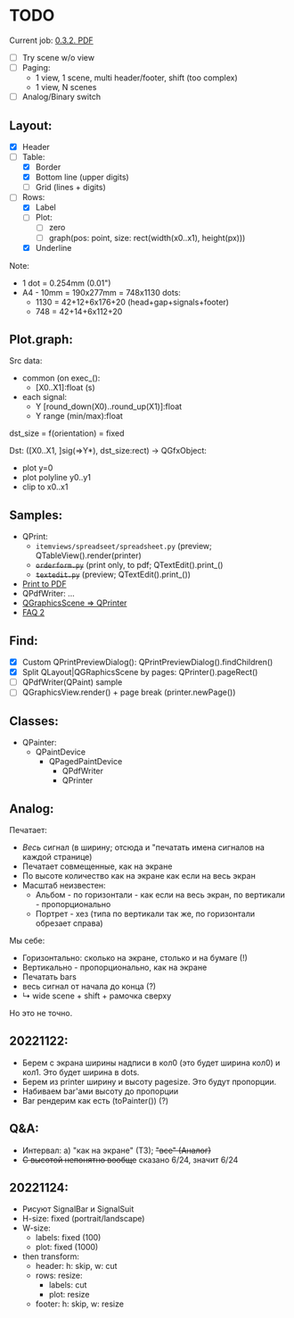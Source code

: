 # TODO

Current job: [0.3.2. PDF](https://github.com/tieugene/iosc.py/issues/191)

- [ ] Try scene w/o view
- [ ] Paging:
  + 1 view, 1 scene, multi header/footer, shift (too complex)
  + 1 view, N scenes
- [ ] Analog/Binary switch

## Layout:

- [x] Header
- [ ] Table:
  + [x] Border
  + [x] Bottom line (upper digits)
  + [ ] Grid (lines + digits)
- [ ] Rows:
  + [x] Label
  + [ ] Plot:
    * [ ] zero
    * [ ] graph(pos: point, size: rect(width(x0..x1), height(px)))
  + [x] Underline

Note:
- 1 dot = 0.254mm (0.01")
- A4 - 10mm = 190x277mm = 748x1130 dots:
  + 1130 = 42+12+6x176+20 (head+gap+signals+footer)
  + 748 = 42+14+6x112+20

## Plot.graph:

Src data:
- common (on exec_():
  + \[X0..X1]:float (s)
- each signal:
  + Y [round_down(X0)..round_up(X1)]:float
  + Y range (min/max):float

dst_size = f(orientation) = fixed

Dst: ([X0..X1, ]sig(=>Y*), dst_size:rect) -> QGfxObject:
- plot y=0
- plot polyline y0..y1
- clip to x0..x1

## Samples:
- QPrint:
  - `itemviews/spreadseet/spreadsheet.py` (preview; QTableView().render(printer)
  - ~~`orderform.py`~~ (print only, to pdf; QTextEdit().print_()
  - ~~`textedit.py`~~ (preview; QTextEdit().print_())
- [Print to PDF](https://wiki.qt.io/Exporting_a_document_to_PDF)
- QPdfWriter: &hellip;
- [QGraphicsScene &rArr; QPrinter](https://www.qtcentre.org/threads/47972-Render-QGraphicsScene-to-a-QPrinter-to-export-PDF)
- [FAQ 2](https://stackoverflow.com/questions/35034953/printing-qgraphicsscene-cuts-objects-in-half)

## Find:
- [x] Custom QPrintPreviewDialog(): QPrintPreviewDialog().findChildren()
- [x] Split QLayout|QGRaphicsScene by pages: QPrinter().pageRect()
- [ ] QPdfWriter(QPaint) sample
- [ ] QGraphicsView.render() + page break (printer.newPage())

## Classes:
- QPainter:
  + QPaintDevice
    * QPagedPaintDevice
      - QPdfWriter
      - QPrinter

## Analog:

Печатает:

- _Весь_ сигнал (в ширину; отсюда и "печатать имена сигналов на каждой странице)
- Печатает совмещенные, как на экране
- По высоте количество как на экране как если на весь экран
- Масштаб неизвестен:
  + Альбом - по горизонтали - как если на весь экран, по вертикали - пропорционально
  + Портрет - хез (типа по вертикали так же, по горизонтали обрезает справа)

Мы себе:
- Горизонтально: сколько на экране, столько и на бумаге (!)
- Вертикально - пропорционально, как на экране
- Печатать bars
- весь сигнал от начала до конца (?)
- &rdsh; wide scene + shift + рамочка сверху

Но это не точно.

## 20221122:
- Берем с экрана ширины надписи в кол0 (это будет ширина кол0) и кол1. Это будет ширина в dots.
- Берем из printer ширину и высоту pagesize. Это будут пропорции.  
- Набиваем bar'ами высоту до пропорции
- Bar рендерим как есть (toPainter()) (?)

## Q&A:
- Интервал: a) "как на экране" (ТЗ); ~~"все" (Аналог)~~
- ~~С высотой непонятно вообще~~ сказано 6/24, значит 6/24

## 20221124:
- Рисуют SignalBar и SignalSuit
- H-size: fixed (portrait/landscape)
- W-size:
  + labels: fixed (100)
  + plot: fixed (1000)
- then transform:
  + header: h: skip, w: cut
  + rows: resize:
    + labels: cut
    + plot: resize
  + footer: h: skip, w: resize
